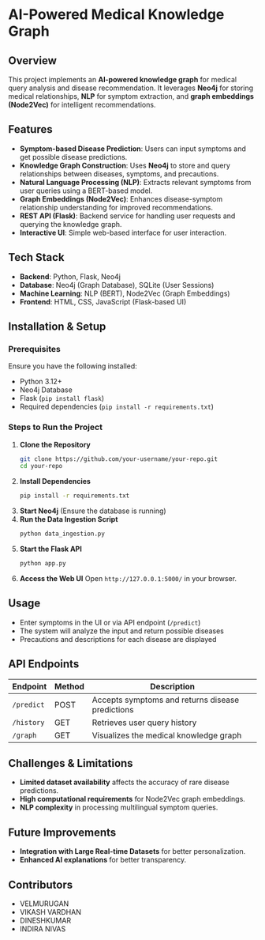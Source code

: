 # AI-Powered Medical Knowledge Graph

## Overview
This project implements an **AI-powered knowledge graph** for medical query analysis and disease recommendation. It leverages **Neo4j** for storing medical relationships, **NLP** for symptom extraction, and **graph embeddings (Node2Vec)** for intelligent recommendations.

## Features
- **Symptom-based Disease Prediction**: Users can input symptoms and get possible disease predictions.
- **Knowledge Graph Construction**: Uses **Neo4j** to store and query relationships between diseases, symptoms, and precautions.
- **Natural Language Processing (NLP)**: Extracts relevant symptoms from user queries using a BERT-based model.
- **Graph Embeddings (Node2Vec)**: Enhances disease-symptom relationship understanding for improved recommendations.
- **REST API (Flask)**: Backend service for handling user requests and querying the knowledge graph.
- **Interactive UI**: Simple web-based interface for user interaction.

## Tech Stack
- **Backend**: Python, Flask, Neo4j
- **Database**: Neo4j (Graph Database), SQLite (User Sessions)
- **Machine Learning**: NLP (BERT), Node2Vec (Graph Embeddings)
- **Frontend**: HTML, CSS, JavaScript (Flask-based UI)

## Installation & Setup
### Prerequisites
Ensure you have the following installed:
- Python 3.12+
- Neo4j Database
- Flask (`pip install flask`)
- Required dependencies (`pip install -r requirements.txt`)

### Steps to Run the Project
1. **Clone the Repository**
   ```sh
   git clone https://github.com/your-username/your-repo.git
   cd your-repo
   ```
2. **Install Dependencies**
   ```sh
   pip install -r requirements.txt
   ```
3. **Start Neo4j** (Ensure the database is running)
4. **Run the Data Ingestion Script**
   ```sh
   python data_ingestion.py
   ```
5. **Start the Flask API**
   ```sh
   python app.py
   ```
6. **Access the Web UI**
   Open `http://127.0.0.1:5000/` in your browser.

## Usage
- Enter symptoms in the UI or via API endpoint (`/predict`)
- The system will analyze the input and return possible diseases
- Precautions and descriptions for each disease are displayed

## API Endpoints
| Endpoint | Method | Description |
|----------|--------|-------------|
| `/predict` | POST | Accepts symptoms and returns disease predictions |
| `/history` | GET | Retrieves user query history |
| `/graph` | GET | Visualizes the medical knowledge graph |

## Challenges & Limitations
- **Limited dataset availability** affects the accuracy of rare disease predictions.
- **High computational requirements** for Node2Vec graph embeddings.
- **NLP complexity** in processing multilingual symptom queries.

## Future Improvements
- **Integration with Large Real-time Datasets** for better personalization.
- **Enhanced AI explanations** for better transparency.


## Contributors
- VELMURUGAN
- VIKASH VARDHAN
- DINESHKUMAR
- INDIRA NIVAS
